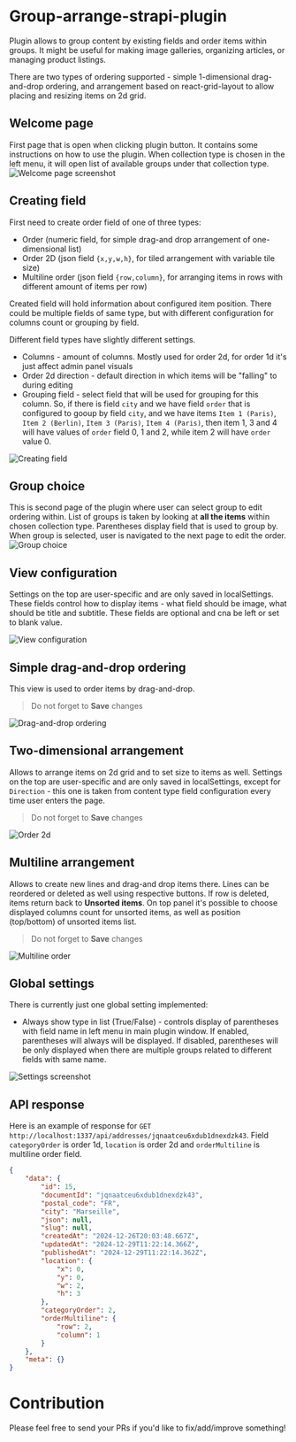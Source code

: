 # Group-arrange-strapi-plugin

Plugin allows to group content by existing fields and order items within groups. It might be useful for making image galleries, organizing articles, or managing product listings.

There are two types of ordering supported - simple 1-dimensional drag-and-drop ordering, and arrangement based on react-grid-layout to allow placing and resizing items on 2d grid.

## Welcome page
First page that is open when clicking plugin button. It contains some instructions on how to use the plugin. When collection type is chosen in the left menu, it will open list of available groups under that collection type.
![Welcome page screenshot](./readmeAssets/welcome-page.png)

## Creating field
First need to create order field of one of three types:
- Order (numeric field, for simple drag-and drop arrangement of one-dimensional list)
- Order 2D (json field `{x,y,w,h}`, for tiled arrangement with variable tile size)
- Multiline order (json field `{row,column}`, for arranging items in rows with different amount of items per row)

Created field will hold information about configured item position. There could be multiple fields of same type, but with different configuration for columns count or grouping by field.

Different field types have slightly different settings.
- Columns - amount of columns. Mostly used for order 2d, for order 1d it's just affect admin panel visuals
- Order 2d direction - default direction in which items will be "falling" to during editing
- Grouping field - select field that will be used for grouping for this column. So, if there is field `city` and we have field `order` that is configured to gooup by field `city`, and we have items `Item 1 (Paris)`, `Item 2 (Berlin)`, `Item 3 (Paris)`, `Item 4 (Paris)`, then item 1, 3 and 4 will have values of `order` field 0, 1 and 2, while item 2 will have `order` value 0.

![Creating field](./readmeAssets/create-content-type.gif)

## Group choice
This is second page of the plugin where user can select group to edit ordering within. List of groups is taken by looking at **all the items** within chosen collection type. Parentheses display field that is used to group by. When group is selected, user is navigated to the next page to edit the order.
![Group choice](./readmeAssets/choose-group.png)

## View configuration
Settings on the top are user-specific and are only saved in localSettings. These fields control how to display items - what field should be image, what should be title and subtitle. These fields are optional and cna be left or set to blank value.

![View configuration](./readmeAssets/view-configuration.gif)

## Simple drag-and-drop ordering
This view is used to order items by drag-and-drop.

> Do not forget to **Save** changes

![Drag-and-drop ordering](./readmeAssets/order-1d.gif)

## Two-dimensional arrangement
Allows to arrange items on 2d grid and to set size to items as well. Settings on the top are user-specific and are only saved in localSettings, except for `Direction` - this one is taken from content type field configuration every time user enters the page.

> Do not forget to **Save** changes

![Order 2d](./readmeAssets/order-2d.gif)

## Multiline arrangement
Allows to create new lines and drag-and drop items there. Lines can be reordered or deleted as well using respective buttons. If row is deleted, items return back to **Unsorted items**. On top panel it's possible to choose displayed columns count for unsorted items, as well as position (top/bottom) of unsorted items list.

> Do not forget to **Save** changes

![Multiline order](./readmeAssets/order-multiline.gif)

## Global settings
There is currently just one global setting implemented:
- Always show type in list (True/False) - controls display of parentheses with field name in left menu in main plugin window. If enabled, parentheses will always will be displayed. If disabled, parentheses will be only displayed when there are multiple groups related to different fields with same name.

![Settings screenshot](./readmeAssets/global-settings.png)

## API response
Here is an example of response for `GET http://localhost:1337/api/addresses/jqnaatceu6xdub1dnexdzk43`. Field `categoryOrder` is order 1d, `location` is order 2d and `orderMultiline` is multiline order field.
```json
{
	"data": {
		"id": 15,
		"documentId": "jqnaatceu6xdub1dnexdzk43",
		"postal_code": "FR",
		"city": "Marseille",
		"json": null,
		"slug": null,
		"createdAt": "2024-12-26T20:03:48.667Z",
		"updatedAt": "2024-12-29T11:22:14.366Z",
		"publishedAt": "2024-12-29T11:22:14.362Z",
		"location": {
			"x": 0,
			"y": 0,
			"w": 2,
			"h": 3
		},
		"categoryOrder": 2,
		"orderMultiline": {
			"row": 2,
			"column": 1
		}
	},
	"meta": {}
}
```

# Contribution
Please feel free to send your PRs if you'd like to fix/add/improve something!